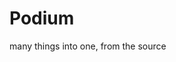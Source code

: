 [logo]: https://github.com/RickyVaughn2/Podium/blob/master/images/icon.png "Podium"
# Podium
many things into one, from the source
